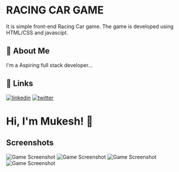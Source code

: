 
# RACING CAR GAME

It is simple front-end Racing Car game. The game is developed using HTML/CSS and javascipt. 


## 🚀 About Me
I'm a Aspiring full stack developer...


## 🔗 Links

[![linkedin](https://img.shields.io/badge/linkedin-0A66C2?style=for-the-badge&logo=linkedin&logoColor=white)](https://www.linkedin.com/in/mukesh-kamble-84b328128/)
[![twitter](https://img.shields.io/badge/twitter-1DA1F2?style=for-the-badge&logo=twitter&logoColor=white)](https://twitter.com/kamblemukesh628)




# Hi, I'm Mukesh! 👋


## Screenshots

![Game Screenshot](https://lh3.googleusercontent.com/BhuXQxWAIb5KtkGnu155KUmT1z2SklJ10iLEp2JI5fdbPirfZxtV00UxQJS-7iSHLwXVy5WKpI5KFb940NDVpubBFIaGZlWCQALluHbFoDEOCGQgXysaAIfjPZIEq_e4LqWfxbBAV1xYy-5j-BrZ3iIR9xnls6H2o-sr_mCUsu8c05pflicuVUaFJjzeq4MpHDLz4fyyJEAINL1l3Aw2CytK8oYLEpLS-SFDiZT4g1wmbUynFduTPuHJpjpK-t3XSM8WryyHZKNiiDaAJqNS_YLSLCbTKNvFJCAj5Ia_sLABzje7xzKeSKcOg2RQ2XjImRifaw4fIYnBD0ZtMQhkHWX_RPiNEtd1AhFzK9RkkXIi26pKH1M_--Hhpbe0vyGIkCHVwjlv-otitbt7nDxio1dPVMH4-rTo7DoyrXWyrOxqH4aONyupPsJL0z2tl-IW4d20pO-79I2CdLeGBPjPvEk3ciRCRYRk4oEp6amZhocY4jkVnEhjE5bTtNABxChT5rgY0Bt43-yOcXyarRYJ090zKsiKYbPOgThrt1plnAtbUDNVIiXWmIOIG4twy53Z0zZfp3X6kDvyKGSj5D6aPnB1I_ueG0I-wBeuJn8f-rGUWbxZNXVAefIEq4tGBAC4YXoe0Pxtjo-xagTj8jI4Jlorr7X2vVVzfDOpBYUABlcZTmCdwlarqY8ZU-MGz6N0YiiYfLFYW2f6-CrFdrk3jCwCy3BI8g8_WRL255OR0pihcE54Jnen8ZKIbX9OHGk=w735-h568-no?authuser=0)
![Game Screenshot](https://lh3.googleusercontent.com/zDvWCTfLvCR2Ks-m2aDJbbThi18phLC2DapZgePnGypl_oKHDILc8NoK8mwlLbKRsiP-sa-raN2OyggUUqhpZhvy7Cowprwl7Bo4SmGOFSrxhDle8YQ-ddMWnlaI13hd3sT635zZQN6bFvjhIfxBpZBPBMyWhZ4R1Xg0PFok6PV8uvBfA_NwUxS1kyh7HwPjRSheipg9brADCftaMdFZiil_sDmSAtgELFtmSyrSmRdgb0WfGo5742PJpXpb2S8nYGPIS7aRK2m7mxfzzUZKlg1I49UY85NkANyQPxN_7X9NdqDFL7sY9SnjUcKPkr29lFyoP-1RNjyLU6UrzYzI323PX5ScakixnMXdv7urEz8CpianAAf8b9bC3_5iNakYqV93mTHkrGC_T0XJDp9OL6b4wDZzRa6srle4SGx03E7XnY9OzsX9mPbJXZ4mq7fiZS9pd9ERJWB-4-hnmryOV3d9WoYV_FSZW2qXW-EuYrY0L712tTy7Qz5OR1eGKEKDXmj2QBsUOKxpoHDB6abM8RWO9abLOFSxm7mUXIvkwI6TVB3E36vU7MSCDFKU-9bRjpkR-fhTwig2RLM0bD67XlglNWjzb_hG0lWnbiX216KAFLIQn_ZHq4tnBP0tXDYZ_fdD6SZG-0T9yaoxcSeUkrMixgas_pMpUacvt-LMRd0yefHJar-jbqz_prj0WSoYVmLwcNqVr0JPePYGO6C16TNLP3T9_XWK0_qQldgEroSocR5YSyMqqS0F5yl0Ksw=w109-h220-no?authuser=0)
![Game Screenshot](https://lh3.googleusercontent.com/o9qqXT40SuxMokov1k-XTFY1wSN-iV5nHV_g9etmWEx-q7w9tsITSe3w81l5BFD2FnsP5lPHsxO5dA_v4_2uu10ARfrnQABS7FBfoPm05NwPBF6ViGgZ1zisTmSp1DqLNJqF485-q1IiPzlhaCOB54Td-2Q4OQ3J_ztb9HphvoiPEFjF4W3hR924Q34BaaVfxKDVa86txWiuUFRqJlvsOqRBsSIgwxRuzhQP0QivaR2QkxjzkHMc8AWsATAdvqZ_wfFG_vbCGZvQN5dv2zVq0QpiIYTuNimmbbeCVZ4VlcrQOihk-P-F476ymKF5cL322bpP6S7A6KqguXKxTZMFefepaXLyAsUNp7JUFNpKar1G86oQFF4Org6PN86drmM6xIvNrvJJaVyiVShAU014139p11WUFomQa4IesXbEbJlca7Wfc9p3Yum0jhmKwIFslYAEvJUi71cY_bRnaJEmDkYhDlYttOZLXZDhjbtoiq53x2670PX8D9XhQE_j0VKD4SHY_hLk54DAB9mbrNffSkeQpLXrnnDFCRiRqLhmu02Ss4L-9wRe3gqiXKQ3zlEI8f4X5N6AwLbdcUkBT6S3BHI-oWD9o7l1Ruv1Wjg75ay7ySVAVsiL6A9C8jpHjapoStjERP9tKoKbYWe6JcsE7gRBO4G3Z-Ez8_aWkPPdVVQsuz-5c4nPqVPla-GYywKmWC1KpiQNfUCVz6DvI2T7Gsv_Asq6qtZJl-XVrtjNaD6vmq1-Djbur40FIPp6cNU=w137-h220-no?authuser=0)
![Game Screenshot](https://lh3.googleusercontent.com/nBXlAKMuKPD0zz9_rXKx0fPrTnMMLMF6KKFCIw7U2Nn1iQAspspZYZ4PKlyUKc4zFtIr7mP4NWDvNJ1VocAvZspO5oQZ1XMQyZrGvs4Cgh7VQZIJjuHPfKIm4_NWH5HFXDHdb2ZbLnMdI0YZcd-9ewFl54bSmTBgKW7k6rwVasz3dWnSfzZxuNdSaKCGTKbHiZ48Vv7FPibO3BxPaaYSB_wx4uwOYsyn6aWFny-ltHufKX5ueZzKxN6UJbrt7Q649FP_KkOvtsp3W1YzgXX4ObkUyZpDBb-GQ-lMPohTZHHCx45DvFwLdbOF_7M4qG-jMJcjj1hEuqg8JxZyAATP5pGoBAgog_iXEW4C9xaF-2zqHBrda9p_BZQypth0H-ivltajq9QjT3vffQkdZlqofuiaUyfi4frRlMnYOrx2j9Qw0pJPf1sOTL_7FtHGo2jmZ4jOd9WMhpTuiuDFGTm-j3yy8CpK_MmYWWkhi7BakwoqNTYcTJVIkf5NPqmRGr5ewAIPXC79K4Uos8uBm_DgcFLTFDUfnFPRpSjFhQjHKiCr-Z0ajo-fc5JCpcWWjWP9Ihn_d_K0oYcp1JS2SDcYjJaVNoWLvpRL95lY0uns0tYFgZ3L6-zOVyU0SHxyT7aoPozR33OyOMDs6Eav0vwGVcrkA8tLv2iqjhb5glJNeNzDfFfE9xn9HrD9t6RchBHFwBX6h7954FYPbBaTBf4_BUCaik-wLm2E0V3R3-s6KbmRYTX4JESXxKdeMdwHyrE=w478-h556-no?authuser=0)
